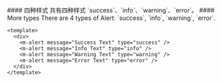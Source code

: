 <cn>
#### 四种样式
共有四种样式 `success`、`info`、`warning`、`error`。
</cn>

<us>
#### More types
There are 4 types of Alert: `success`, `info`, `warning`, `error`.
</us>

```vue
<template>
  <div>
    <m-alert message="Success Text" type="success" />
    <m-alert message="Info Text" type="info" />
    <m-alert message="Warning Text" type="warning" />
    <m-alert message="Error Text" type="error" />
  </div>
</template>
```
